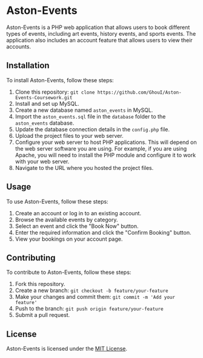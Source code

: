 # Aston-Events

Aston-Events is a PHP web application that allows users to book different types of events, including art events, history events, and sports events. The application also includes an account feature that allows users to view their accounts.

## Installation

To install Aston-Events, follow these steps:

1. Clone this repository: `git clone https://github.com/GhouI/Aston-Events-Coursework.git`
2. Install and set up MySQL.
3. Create a new database named `aston_events` in MySQL.
4. Import the `aston_events.sql` file in the `database` folder to the `aston_events` database.
5. Update the database connection details in the `config.php` file.
6. Upload the project files to your web server.
7. Configure your web server to host PHP applications. This will depend on the web server software you are using. For example, if you are using Apache, you will need to install the PHP module and configure it to work with your web server.
8. Navigate to the URL where you hosted the project files.

## Usage

To use Aston-Events, follow these steps:

1. Create an account or log in to an existing account.
2. Browse the available events by category.
3. Select an event and click the "Book Now" button.
4. Enter the required information and click the "Confirm Booking" button.
5. View your bookings on your account page.

## Contributing

To contribute to Aston-Events, follow these steps:

1. Fork this repository.
2. Create a new branch: `git checkout -b feature/your-feature`
3. Make your changes and commit them: `git commit -m 'Add your feature'`
4. Push to the branch: `git push origin feature/your-feature`
5. Submit a pull request.

## License

Aston-Events is licensed under the [MIT License](LICENSE). 

